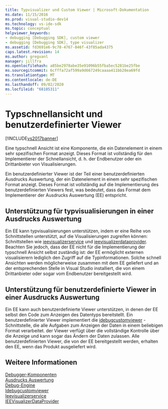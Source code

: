 ```yaml
---
title: Typvisualizer und Custom Viewer | Microsoft-Dokumentation
ms.date: 11/15/2016
ms.prod: visual-studio-dev14
ms.technology: vs-ide-sdk
ms.topic: conceptual
helpviewer_keywords:
- debugging [Debugging SDK], custom viewer
- debugging [Debugging SDK], type visualizer
ms.assetid: fd3691e6-9c78-4767-846f-43f85ada4375
caps.latest.revision: 14
ms.author: gregvanl
manager: jillfra
ms.openlocfilehash: a85be2978abe35e91096b55fba5ec5281be25fbe
ms.sourcegitcommit: 6cfffa72af599a9d667249caaaa411bb28ea69fd
ms.translationtype: MT
ms.contentlocale: de-DE
ms.lasthandoff: 09/02/2020
ms.locfileid: "68185311"
---
```

# <a name="type-visualizer-and-custom-viewer"></a>Typschnellansicht und benutzerdefinierter Viewer
[!INCLUDE[vs2017banner](../../includes/vs2017banner.md)]

Eine typschnell Ansicht ist eine Komponente, die ein Datenelement in einem sehr spezifischen Format anzeigt. Dieses Format ist vollständig für den Implementierer der Schnellansicht, d. h. der Endbenutzer oder ein Drittanbieter von Visualisierungen.  
  
 Ein benutzerdefinierter Viewer ist der Teil einer benutzerdefinierten Ausdrucks Auswertung, der ein Datenelement in einem sehr spezifischen Format anzeigt. Dieses Format ist vollständig auf die Implementierung des benutzerdefinierten Viewers fest, was bedeutet, dass das Format dem Implementierer der Ausdrucks Auswertung (EE) entspricht.  
  
## <a name="support-for-type-visualizers-in-an-expression-evaluator"></a>Unterstützung für typvisualisierungen in einer Ausdrucks Auswertung  
 Ein EE kann typvisualisierungen unterstützen, indem er eine Reihe von Schnittstellen unterstützt, auf die Visualisierungen zugreifen können: Schnittstellen wie [ieevisualizerservice](../../extensibility/debugger/reference/ieevisualizerservice.md) und [ieevisualizerdataprovider](../../extensibility/debugger/reference/ieevisualizerdataprovider.md). Beachten Sie jedoch, dass der EE nicht für die Implementierung der typschnell Ansicht selbst zuständig ist: der EE ermöglicht externen visualisierern lediglich den Zugriff auf die Typinformationen. Solche schnell Ansichten werden möglicherweise zusammen mit dem EE geliefert und an der entsprechenden Stelle in Visual Studio installiert, die von einem Drittanbieter oder sogar vom Endbenutzer bereitgestellt wird.  
  
## <a name="support-for-custom-viewers-in-an-expression-evaluator"></a>Unterstützung für benutzerdefinierte Viewer in einer Ausdrucks Auswertung  
 Ein EE kann auch benutzerdefinierte Viewer unterstützen, in denen der EE selbst den Code zum Anzeigen des Datentyps bereitstellt. Ein benutzerdefinierter Viewer implementiert die [idebugcustomviewer](../../extensibility/debugger/reference/idebugcustomviewer.md) -Schnittstelle, die alle Aufgaben zum Anzeigen der Daten in einem beliebigen Format verarbeitet. der Viewer verfügt über die vollständige Kontrolle über die Anzeige und kann sogar das Ändern der Daten zulassen. Alle benutzerdefinierten Viewer, die von der EE bereitgestellt werden, erhalten den EE, wenn das Produkt ausgeliefert wird.  
  
## <a name="see-also"></a>Weitere Informationen  
 [Debugger-Komponenten](../../extensibility/debugger/debugger-components.md)   
 [Ausdrucks Auswertung](../../extensibility/debugger/expression-evaluator.md)   
 [Debug-Engine](../../extensibility/debugger/debug-engine.md)   
 [Idebugcustomviewer](../../extensibility/debugger/reference/idebugcustomviewer.md)   
 [Ieevisualizerservice](../../extensibility/debugger/reference/ieevisualizerservice.md)   
 [IEEVisualizerDataProvider](../../extensibility/debugger/reference/ieevisualizerdataprovider.md)
